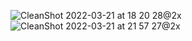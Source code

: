 ![CleanShot 2022-03-21 at 18 20 28@2x](https://user-images.githubusercontent.com/49156359/159260525-a704ef34-78d9-47e5-a54a-a07bdc1983b9.png)
![CleanShot 2022-03-21 at 21 57 27@2x](https://user-images.githubusercontent.com/49156359/159301317-afe6ac3b-8e3b-49bc-b7ac-b13a8380105b.png)
